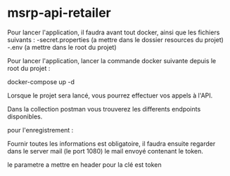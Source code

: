 # msrp-api-retailer

Pour lancer l'application, il faudra avant tout docker, ainsi que les fichiers suivants : 
-secret.properties (a mettre dans le dossier resources du projet)
-.env (a mettre dans le root du projet)

Pour lancer l'application, lancer la commande docker suivante depuis le root du projet : 

docker-compose up -d

Lorsque le projet sera lancé, vous pourrez effectuer vos appels à l'API.

Dans la collection postman vous trouverez les differents endpoints disponibles.

pour l'enregistrement : 

Fournir toutes les informations est obligatoire, 
il faudra ensuite regarder dans le server mail (le port 1080) le mail envoyé contenant le token.

le parametre a mettre en header pour la clé est token
